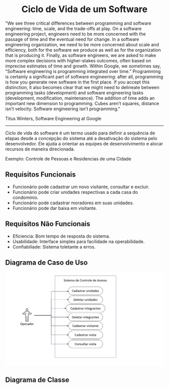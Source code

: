 <h1 align="center">Ciclo de Vida de um Software</h1>
"We see three critical differences between programming and software engineering: time, scale, and the trade-offs at play. On a software engineering project, engineers need to be more concerned with the passage of time and the eventual need for change. In a software engineering organization, we need to be more concerned about scale and efficiency, both for the software we produce as well as for the organization that is producing it. Finally, as software engineers, we are asked to make more complex decisions with higher-stakes outcomes, often based on imprecise estimates of time and growth. Within Google, we sometimes say, “Software engineering is programming integrated over time.” Programming is certainly a significant part of software engineering: after all, programming is how you generate new software in the first place. If you accept this distinction, it also becomes clear that we might need to delineate between programming tasks (development) and software engineering tasks (development, modification, maintenance). The addition of time adds an important new dimension to programming. Cubes aren’t squares, distance isn’t velocity. Software engineering isn’t programming."

Titus Winters, Software Engineering at Google

<hr>
Ciclo de vida do software é um termo usado para definir a sequência de etapas desde a concepção do sistema até a desativação do sistema pelo desenvolvedor. Ele ajuda a orientar as equipes de desenvolvimento e alocar recursos de maneira direcionada.

Exemplo: Controle de Pessoas e Residencias de uma Cidade

<h2>Requisitos Funcionais</h2>
<ul>
  <li>Funcionário pode cadastrar um novo visitante, consultar e excluir.</li>
  <li>Funcionário pode criar unidades respectivas a cada casa do condomínio.</li>
  <li>Funcionário pode cadastrar moradores em suas unidades.</li>
  <li>Funcionário pode dar baixa em visitante.</li>
</ul>

<h2>Requisitos Não Funcionais</h2>
<ul>
  <li>Eficiencia: Bom tempo de resposta do sistema.</li>
  <li>Usabilidade: Interface simples para facilidade na operabilidade.</li>
  <li>Confiabiliade: Sistema toletante a erros.</li>
</ul>
    
<h2>Diagrama de Caso de Uso</h2>
<img src="imagens/uso.png">

<h2>Diagrama de Classe</h2>

